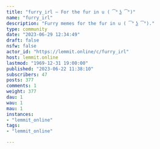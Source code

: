 ```yaml
---
title: "furry_irl — For the fur in u ( ͡° ͜ʖ ͡°)" 
name: "furry_irl"
description: "Furry memes for the fur in u ( ͡° ͜ʖ ͡°)."
type: community
date: "2023-06-29 12:34:49"
draft: false
nsfw: false
actor_id: "https://lemmit.online/c/furry_irl"
host: lemmit.online
lastmod: "1969-12-31 19:00:00"
published: "2023-06-22 11:38:10"
subscribers: 47
posts: 377
comments: 1
weight: 377
dau: 1
wau: 1
mau: 1
instances:
- "lemmit_online"
tags: 
- "lemmit_online"

---
```

